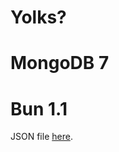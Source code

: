 # Yolks?

# MongoDB 7

# Bun 1.1

JSON file [here](https://github.com/p3pr/yolks/blob/master/bun/1.1/egg-bun1-1.json).
